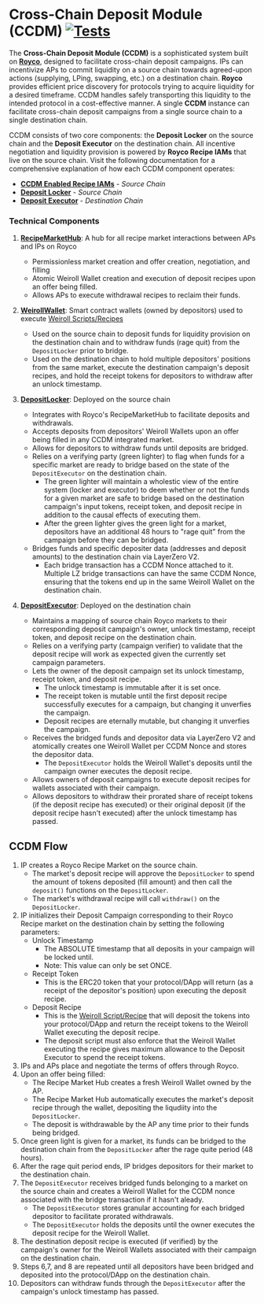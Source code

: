 # Cross-Chain Deposit Module (CCDM) [![Tests](https://github.com/roycoprotocol/cross-chain-deposit-module/actions/workflows/test.yml/badge.svg)](https://github.com/roycoprotocol/cross-chain-deposit-module/actions/workflows/test.yml)

The **Cross-Chain Deposit Module (CCDM)** is a sophisticated system built on **[Royco](https://github.com/roycoprotocol/royco)**, designed to facilitate cross-chain deposit campaigns. IPs can incentivize APs to commit liquidity on a source chain towards agreed-upon actions (supplying, LPing, swapping, etc.) on a destination chain. **Royco** provides efficient price discovery for protocols trying to acquire liquidity for a desired timeframe. CCDM handles safely transporting this liquidity to the intended protocol in a cost-effective manner. A single **CCDM** instance can facilitate cross-chain deposit campaigns from a single source chain to a single destination chain.

CCDM consists of two core components: the **Deposit Locker** on the source chain and the **Deposit Executor** on the destination chain. All incentive negotiation and liquidity provision is powered by **Royco Recipe IAMs** that live on the source chain. Visit the following documentation for a comprehensive explanation of how each CCDM component operates:

* **[CCDM Enabled Recipe IAMs](https://docs.royco.org/ccdm/ccdm-overview/ccdm-recipe-iams)** - *Source Chain*
* **[Deposit Locker](https://docs.royco.org/ccdm/ccdm-overview/deposit-locker)** - *Source Chain*
* **[Deposit Executor](https://docs.royco.org/ccdm/ccdm-overview/deposit-executor)** - *Destination Chain*


### Technical Components

1. **[RecipeMarketHub](https://github.com/roycoprotocol/royco/blob/main/src/RecipeMarketHub.sol)**: A hub for all recipe market interactions between APs and IPs on Royco
   - Permissionless market creation and offer creation, negotiation, and filling
   - Atomic Weiroll Wallet creation and execution of deposit recipes upon an offer being filled.
   - Allows APs to execute withdrawal recipes to reclaim their funds.

1. **[WeirollWallet](https://github.com/roycoprotocol/royco/blob/main/src/WeirollWallet.sol)**: Smart contract wallets (owned by depositors) used to execute [Weiroll Scripts/Recipes](https://github.com/weiroll/weiroll)
   - Used on the source chain to deposit funds for liquidity provision on the destination chain and to withdraw funds (rage quit) from the ```DepositLocker``` prior to bridge.
   - Used on the destination chain to hold multiple depositors' positions from the same market, execute the destination campaign's deposit recipes, and hold the receipt tokens for depositors to withdraw after an unlock timestamp.

2. **[DepositLocker](https://github.com/roycoprotocol/cross-chain-deposit-module/blob/main/src/core/DepositLocker.sol)**: Deployed on the source chain
   - Integrates with Royco's RecipeMarketHub to facilitate deposits and withdrawals.
   - Accepts deposits from depositors' Weiroll Wallets upon an offer being filled in any CCDM integrated market.
   - Allows for depositors to withdraw funds until deposits are bridged.
   - Relies on a verifying party (green lighter) to flag when funds for a specific market are ready to bridge based on the state of the ```DepositExecutor``` on the destination chain.
      - The green lighter will maintain a wholestic view of the entire system (locker and executor) to deem whether or not the funds for a given market are safe to bridge based on the destination campaign's input tokens, receipt token, and deposit recipe in addition to the causal effects of executing them.
      - After the green lighter gives the green light for a market, depositors have an additional 48 hours to "rage quit" from the campaign before they can be bridged.
   - Bridges funds and specific depositer data (addresses and deposit amounts) to the destination chain via LayerZero V2.
      - Each bridge transaction has a CCDM Nonce attached to it. Multiple LZ bridge transactions can have the same CCDM Nonce, ensuring that the tokens end up in the same Weiroll Wallet on the destination chain.

3. **[DepositExecutor](https://github.com/roycoprotocol/cross-chain-deposit-module/blob/main/src/core/DepositExecutor.sol)**: Deployed on the destination chain
   - Maintains a mapping of source chain Royco markets to their corresponding deposit campaign's owner, unlock timestamp, receipt token, and deposit recipe on the destination chain.
   - Relies on a verifying party (campaign verifier) to validate that the deposit recipe will work as expected given the currently set campaign parameters.
   - Lets the owner of the deposit campaign set its unlock timestamp, receipt token, and deposit recipe.
      - The unlock timestamp is immutable after it is set once.
      - The receipt token is mutable until the first deposit recipe successfully executes for a campaign, but changing it unverfies the campaign.
      - Deposit recipes are eternally mutable, but changing it unverfies the campaign.
   - Receives the bridged funds and depositor data via LayerZero V2 and atomically creates one Weiroll Wallet per CCDM Nonce and stores the depositor data.
      - The ```DepositExecutor``` holds the Weiroll Wallet's deposits until the campaign owner executes the deposit recipe.
   - Allows owners of deposit campaigns to execute deposit recipes for wallets associated with their campaign.
   - Allows depositors to withdraw their prorated share of receipt tokens (if the deposit recipe has executed) or their original deposit (if the deposit recipe hasn't executed) after the unlock timestamp has passed.

## CCDM Flow
1. IP creates a Royco Recipe Market on the source chain.
   - The market's deposit recipe will approve the ```DepositLocker``` to spend the amount of tokens deposited (fill amount) and then call the ```deposit()``` functions on the ```DepositLocker```.
   - The market's withdrawal recipe will call ```withdraw()``` on the ```DepositLocker```.
2. IP initializes their Deposit Campaign corresponding to their Royco Recipe market on the destination chain by setting the following parameters:
   - Unlock Timestamp
      - The ABSOLUTE timestamp that all deposits in your campaign will be locked until.
      - Note: This value can only be set ONCE.
   - Receipt Token
      - This is the ERC20 token that your protocol/DApp will return (as a receipt of the depositor's position) upon executing the deposit recipe.
   - Deposit Recipe
      - This is the [Weiroll Script/Recipe](https://github.com/weiroll/weiroll) that will deposit the tokens into your protocol/DApp and return the receipt tokens to the Weiroll Wallet executing the deposit recipe.
      - The deposit script must also enforce that the Weiroll Wallet executing the recipe gives maximum allowance to the Deposit Executor to spend the receipt tokens.
3. IPs and APs place and negotiate the terms of offers through Royco.
4. Upon an offer being filled: 
   - The Recipe Market Hub creates a fresh Weiroll Wallet owned by the AP.
   - The Recipe Market Hub automatically executes the market's deposit recipe through the wallet, depositing the liqudiity into the ```DepositLocker```.
   - The deposit is withdrawable by the AP any time prior to their funds being bridged.
5. Once green light is given for a market, its funds can be bridged to the destination chain from the ```DepositLocker``` after the rage quite period (48 hours).
6. After the rage quit period ends, IP bridges depositors for their market to the destination chain.
7. The ```DepositExecutor``` receives bridged funds belonging to a market on the source chain and creates a Weiroll Wallet for the CCDM nonce associated with the bridge transaction if it hasn't aleady. 
   - The ```DepositExecutor``` stores granular accounting for each bridged depositor to facilitate prorated withdrawals.
   - The ```DepositExecutor``` holds the deposits until the owner executes the deposit recipe for the Weiroll Wallet.
8. The destination deposit recipe is executed (if verified) by the campaign's owner for the Weiroll Wallets associated with their campaign on the destination chain.
9. Steps 6,7, and 8 are repeated until all depositors have been bridged and deposited into the protocol/DApp on the destination chain.
10. Depositors can withdraw funds through the ```DepositExecutor``` after the campaign's unlock timestamp has passed.

